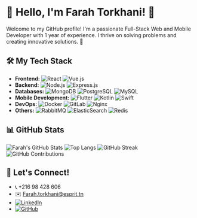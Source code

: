 # 🌸 Hello, I'm Farah Torkhani! 🌸
Welcome to my GitHub profile! I'm a passionate Full-Stack Web and Mobile Developer with 1 year of experience. I thrive on solving problems and creating innovative solutions. 🌟

## 🛠️ My Tech Stack
- **Frontend:** ![React](https://img.shields.io/badge/React-20232A?style=flat&logo=react&logoColor=61DAFB) ![Vue.js](https://img.shields.io/badge/Vue.js-35495E?style=flat&logo=vue.js&logoColor=4FC08D)
- **Backend:** ![Node.js](https://img.shields.io/badge/Node.js-339933?style=flat&logo=node.js&logoColor=white) ![Express.js](https://img.shields.io/badge/Express.js-000000?style=flat&logo=express&logoColor=white)
- **Databases:** ![MongoDB](https://img.shields.io/badge/MongoDB-4EA94B?style=flat&logo=mongodb&logoColor=white) ![PostgreSQL](https://img.shields.io/badge/PostgreSQL-336791?style=flat&logo=postgresql&logoColor=white) ![MySQL](https://img.shields.io/badge/MySQL-4479A1?style=flat&logo=mysql&logoColor=white)
- **Mobile Development:** ![Flutter](https://img.shields.io/badge/Flutter-02569B?style=flat&logo=flutter&logoColor=white) ![Kotlin](https://img.shields.io/badge/Kotlin-0095D5?style=flat&logo=kotlin&logoColor=white) ![Swift](https://img.shields.io/badge/Swift-FA7343?style=flat&logo=swift&logoColor=white)
- **DevOps:** ![Docker](https://img.shields.io/badge/Docker-2496ED?style=flat&logo=docker&logoColor=white) ![GitLab](https://img.shields.io/badge/GitLab-330F63?style=flat&logo=gitlab&logoColor=white) ![Nginx](https://img.shields.io/badge/Nginx-269539?style=flat&logo=nginx&logoColor=white)
- **Others:** ![RabbitMQ](https://img.shields.io/badge/RabbitMQ-FF6600?style=flat&logo=rabbitmq&logoColor=white) ![ElasticSearch](https://img.shields.io/badge/ElasticSearch-005571?style=flat&logo=elasticsearch&logoColor=white) ![Redis](https://img.shields.io/badge/Redis-DC382D?style=flat&logo=redis&logoColor=white)

## 📊 GitHub Stats
![Farah's GitHub Stats](https://github-readme-stats.vercel.app/api?username=yourusername&show_icons=true&theme=radical)
![Top Langs](https://github-readme-stats.vercel.app/api/top-langs/?username=yourusername&layout=compact&theme=radical)
![GitHub Streak](https://github-readme-streak-stats.herokuapp.com/?user=yourusername&theme=radical)
![GitHub Contributions](https://activity-graph.herokuapp.com/graph?username=yourusername&theme=radical)

## 💖 Let's Connect!
- 📞 +216 98 428 606
- ✉️ [Farah.torkhani@esprit.tn](mailto:Farah.torkhani@esprit.tn)
- [![LinkedIn](https://img.shields.io/badge/LinkedIn-0A66C2?style=flat&logo=linkedin&logoColor=white)](https://linkedin.com/in/yourprofile)
- [![GitHub](https://img.shields.io/badge/GitHub-181717?style=flat&logo=github&logoColor=white)](https://github.com/yourusername)

